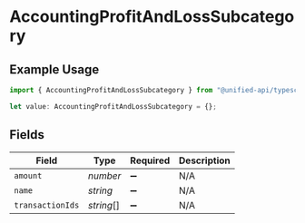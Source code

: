 # AccountingProfitAndLossSubcategory

## Example Usage

```typescript
import { AccountingProfitAndLossSubcategory } from "@unified-api/typescript-sdk/sdk/models/shared";

let value: AccountingProfitAndLossSubcategory = {};
```

## Fields

| Field              | Type               | Required           | Description        |
| ------------------ | ------------------ | ------------------ | ------------------ |
| `amount`           | *number*           | :heavy_minus_sign: | N/A                |
| `name`             | *string*           | :heavy_minus_sign: | N/A                |
| `transactionIds`   | *string*[]         | :heavy_minus_sign: | N/A                |